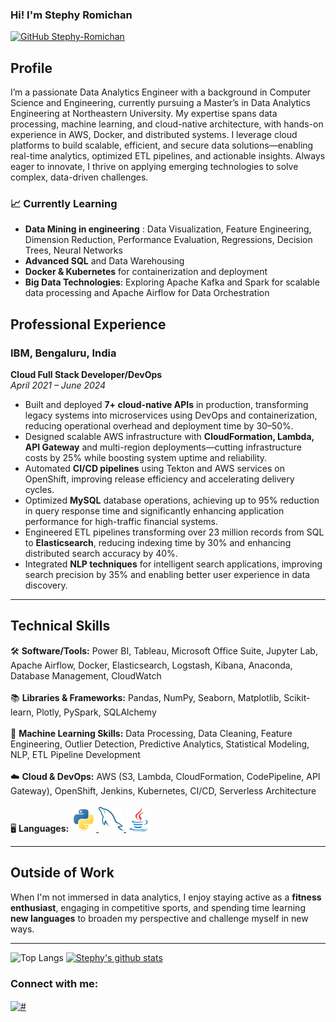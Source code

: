 

### Hi! I'm Stephy Romichan
[![GitHub Stephy-Romichan](https://img.shields.io/github/followers/Stephy-Romichan?label=follow&style=social)](https://github.com/Stephy-Romichan)&nbsp;

## Profile
I’m a passionate Data Analytics Engineer with a background in Computer Science and Engineering, currently pursuing a Master’s in Data Analytics Engineering at Northeastern University. My expertise spans data processing, machine learning, and cloud-native architecture, with hands-on experience in AWS, Docker, and distributed systems. I leverage cloud platforms to build scalable, efficient, and secure data solutions—enabling real-time analytics, optimized ETL pipelines, and actionable insights. Always eager to innovate, I thrive on applying emerging technologies to solve complex, data-driven challenges.

### 📈 Currently Learning 
- **Data Mining in engineering** : Data Visualization, Feature Engineering, Dimension Reduction, Performance Evaluation, Regressions, Decision Trees, Neural Networks
- **Advanced SQL** and Data Warehousing
- **Docker & Kubernetes** for containerization and deployment
- **Big Data Technologies**: Exploring Apache Kafka and Spark for scalable data processing and Apache Airflow for Data Orchestration

## Professional Experience

### IBM, Bengaluru, India  
**Cloud Full Stack Developer/DevOps**  
*April 2021 – June 2024*

- Built and deployed **7+ cloud-native APIs** in production, transforming legacy systems into microservices using DevOps and containerization, reducing operational overhead and deployment time by 30–50%.
- Designed scalable AWS infrastructure with **CloudFormation, Lambda, API Gateway** and multi-region deployments—cutting infrastructure costs by 25% while boosting system uptime and reliability.
- Automated **CI/CD pipelines** using Tekton and AWS services on OpenShift, improving release efficiency and accelerating delivery cycles.
- Optimized **MySQL** database operations, achieving up to 95% reduction in query response time and significantly enhancing application performance for high-traffic financial systems.
- Engineered ETL pipelines transforming over 23 million records from SQL to **Elasticsearch**, reducing indexing time by 30% and enhancing distributed search accuracy by 40%.
- Integrated **NLP techniques** for intelligent search applications, improving search precision by 35% and enabling better user experience in data discovery.
---

## Technical Skills 

🛠️ <b>Software/Tools:</b> Power BI, Tableau, Microsoft Office Suite, Jupyter Lab, Apache Airflow, Docker, Elasticsearch, Logstash, Kibana, Anaconda, Database Management, CloudWatch<br>  
📚 <b>Libraries & Frameworks:</b> Pandas, NumPy, Seaborn, Matplotlib, Scikit-learn, Plotly, PySpark, SQLAlchemy<br>  
🤖 <b>Machine Learning Skills:</b> Data Processing, Data Cleaning, Feature Engineering, Outlier Detection, Predictive Analytics, Statistical Modeling, NLP, ETL Pipeline Development<br>  
☁️ <b>Cloud & DevOps:</b> AWS (S3, Lambda, CloudFormation, CodePipeline, API Gateway), OpenShift, Jenkins, Kubernetes, CI/CD, Serverless Architecture<br>  
🖥️ <b>Languages:</b> 
<a href="https://www.python.org" target="_blank" rel="noreferrer">
  <img src="https://raw.githubusercontent.com/devicons/devicon/master/icons/python/python-original.svg" alt="python" width="40" height="40"/>
</a>
<a href="https://www.w3schools.com/sql/" target="_blank" rel="noreferrer">
  <img src="https://raw.githubusercontent.com/devicons/devicon/master/icons/mysql/mysql-original.svg" alt="sql" width="40" height="40"/>
</a>
<a href="https://www.java.com" target="_blank" rel="noreferrer">
  <img src="https://raw.githubusercontent.com/devicons/devicon/master/icons/java/java-original.svg" alt="java" width="40" height="40"/>
</a>


---

## Outside of Work
When I'm not immersed in data analytics, I enjoy staying active as a **fitness enthusiast**, engaging in competitive sports, and spending time learning **new languages** to broaden my perspective and challenge myself in new ways.

---

![Top Langs](https://github-readme-stats.vercel.app/api/top-langs/?username=Stephy-Romichan&layout=compact&hide=html,css&langs_count=6&theme=radical)
[![Stephy's github stats](https://github-readme-stats.vercel.app/api?username=Stephy-Romichan&count_private=true&show_icons=true&theme=radical&hide_rank=false)](https://github.com/Stephy-Romichan/github-readme-stats)


<h3 align="left">Connect with me:</h3>
<p align="left">
<a href="https://www.linkedin.com/in/stephy-romichan/" target="blank"><img align="center" src="https://raw.githubusercontent.com/rahuldkjain/github-profile-readme-generator/master/src/images/icons/Social/linked-in-alt.svg" alt="#" height="30" width="40" /></a>
</p>
